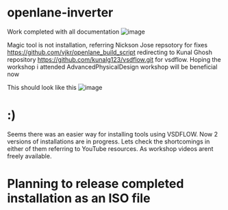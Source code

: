 # openlane-inverter

Work completed with all documentation
![image](https://user-images.githubusercontent.com/16399079/207512272-d11d05c4-c7e6-4b7b-a8f6-9215e88ea0b6.png)

Magic tool is not installation,
referring Nickson Jose repsotory for fixes https://github.com/vjkr/openlane_build_script
redirecting to Kunal Ghosh repository https://github.com/kunalg123/vsdflow.git for vsdflow. Hoping the workshop i attended AdvancedPhysicalDesign workshop will be beneficial now
 
 This should look like this
 ![image](https://user-images.githubusercontent.com/16399079/207515701-866f12ab-af79-4ca9-9ae3-ab12a3bc3609.png)

# :)
Seems there was an easier way for installing tools using VSDFLOW. Now 2 versions of installations are in progress.
Lets check the shortcomings in either of them referring to YouTube resources. As workshop videos arent freely available.
# Planning to release completed installation as an ISO file
